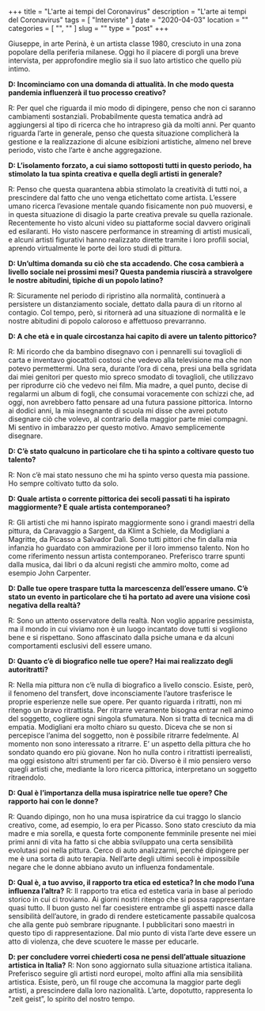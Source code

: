 +++
title = "L'arte ai tempi del Coronavirus"
description = "L'arte ai tempi del Coronavirus"
tags = [ "Interviste" ]
date = "2020-04-03"
location = ""
categories = [
  "",
  ""
]
slug = ""
type = "post"
+++

Giuseppe, in arte Perinà, è un artista classe 1980, cresciuto in una zona popolare della periferia milanese. Oggi ho il piacere di porgli una breve intervista, per approfondire meglio sia il suo lato artistico che quello più intimo. 

<b>D: Incominciamo con una domanda di attualità. In che modo questa pandemia influenzerà il tuo processo creativo?</b>

R: Per quel che riguarda il mio modo di dipingere, penso che non ci saranno cambiamenti sostanziali. Probabilmente questa tematica andrà ad aggiungersi al tipo di ricerca che ho intrapreso già da molti anni. Per quanto riguarda l’arte in generale, penso che questa situazione complicherà la gestione e la realizzazione di alcune esibizioni artistiche, almeno nel breve periodo, visto che l’arte è anche aggregazione.

<b>D: L’isolamento forzato, a cui siamo sottoposti tutti in questo periodo, ha stimolato la tua spinta creativa e quella degli artisti in generale?</b>

R: Penso che questa quarantena abbia stimolato la creatività di tutti noi,
a prescindere dal fatto che uno venga etichettato come artista.
L’essere umano ricerca l’evasione mentale quando fisicamente non può muoversi, e in questa situazione di disagio la parte creativa prevale su quella razionale. Recentemente ho visto alcuni video su piattaforme social davvero originali ed esilaranti. Ho visto nascere performance in streaming di artisti musicali, e alcuni artisti figurativi hanno realizzato dirette tramite i loro profili social, aprendo virtualmente le porte dei loro studi di pittura.

<b>D: Un’ultima domanda su ciò che sta accadendo. Che cosa cambierà a livello sociale nei prossimi mesi? Questa pandemia riuscirà a stravolgere le nostre abitudini, tipiche di un popolo latino?</b>

R: Sicuramente nel periodo di ripristino alla normalità, continuerà a persistere un distanziamento sociale, dettato dalla paura di un ritorno al contagio. Col tempo, però, si ritornerà ad una situazione di normalità e le nostre abitudini di popolo caloroso e affettuoso prevarranno. 

<b>D: A che età e in quale circostanza hai capito di avere un talento pittorico?</b>

R: Mi ricordo che da bambino disegnavo con i pennarelli sui tovaglioli di carta e inventavo giocattoli costosi che vedevo alla televisione ma che non potevo permettermi.  Una sera, durante l’ora di cena, presi una bella sgridata dai miei genitori per questo mio spreco smodato di tovaglioli, che utilizzavo per riprodurre ciò che vedevo nei film. Mia madre, a quel punto, decise di regalarmi un album di fogli, che consumai voracemente con schizzi che, ad oggi, non avrebbero fatto pensare ad una futura passione pittorica. Intorno ai dodici anni, la mia insegnante di scuola mi disse che avrei potuto disegnare ciò che volevo, al contrario della maggior parte miei compagni. Mi sentivo in imbarazzo per questo motivo. Amavo semplicemente disegnare.

<b>D: C’è stato qualcuno in particolare che ti ha spinto a coltivare questo tuo talento?</b>

R: Non c’è mai stato nessuno che mi ha spinto verso questa mia passione. Ho sempre coltivato tutto da solo.

<b>D: Quale artista o corrente pittorica dei secoli passati ti ha ispirato maggiormente? E quale artista contemporaneo?</b>

R: Gli artisti che mi hanno ispirato maggiormente sono i grandi maestri della pittura, da Caravaggio a Sargent, da Klimt a Schiele, da Modigliani a Magritte, da Picasso a Salvador Dalì. Sono tutti pittori che fin dalla mia infanzia ho guardato con ammirazione per il loro immenso talento.
Non ho come riferimento nessun artista contemporaneo. Preferisco trarre spunti dalla musica, dai libri o da alcuni registi che ammiro molto,  come ad esempio John Carpenter.

<b>D: Dalle tue opere traspare tutta la marcescenza dell’essere umano. C’è stato un evento in particolare che ti ha portato ad avere una visione così negativa della realtà?</b>

R: Sono un attento osservatore della realtà. Non voglio apparire pessimista, ma il mondo in cui viviamo non è un luogo incantato dove tutti si vogliono bene e si rispettano. Sono affascinato dalla psiche umana e da alcuni comportamenti esclusivi dell essere umano.

<b>D: Quanto c’è di biografico nelle tue opere? Hai mai realizzato degli autoritratti?</b>

R: Nella mia pittura non c’è nulla di biografico a livello conscio. Esiste, però,  il fenomeno del transfert, dove inconsciamente l’autore trasferisce le proprie esperienze nelle sue opere. Per quanto riguarda i ritratti, non mi ritengo un bravo ritrattista. Per ritrarre veramente bisogna entrar nell animo del soggetto, cogliere ogni singola sfumatura. Non si tratta di tecnica ma di empatia. Modigliani era molto chiaro su questo. Diceva che se non si percepisce l’anima del soggetto, non è possibile ritrarre fedelmente.
Al momento non sono interessato a ritrarre. E’ un aspetto della pittura che ho sondato quando ero più giovane. Non ho nulla contro i ritrattisti iperrealisti,  ma oggi esistono altri strumenti per far ciò. Diverso è il mio pensiero verso quegli artisti che, mediante la loro ricerca pittorica, interpretano un soggetto ritraendolo.

<b>D: Qual è l’importanza della musa ispiratrice nelle tue opere? Che rapporto hai con le donne?</b>

R: Quando dipingo, non ho una musa ispiratrice da cui traggo lo slancio creativo, come, ad esempio, lo era per Picasso. 
Sono stato cresciuto da mia madre e mia sorella, e questa forte componente femminile presente nei miei primi anni di vita ha fatto si che abbia sviluppato una certa sensibilità evolutasi poi nella pittura. Cerco di auto analizzarmi, perché dipingere per me è una sorta di auto terapia. Nell’arte degli ultimi secoli è impossibile negare che le donne abbiano avuto un influenza fondamentale.

<b>D: Qual è, a tuo avviso, il rapporto tra etica ed estetica? In che modo l’una influenza l’altra?</b>
R: Il rapporto tra etica ed estetica varia in base al periodo storico in cui ci troviamo. Ai giorni nostri ritengo che si possa rappresentare quasi tutto. Il buon gusto nel far coesistere entrambe gli aspetti nasce dalla sensibilità dell’autore, in grado di rendere esteticamente passabile qualcosa che alla gente può sembrare ripugnante. I pubblicitari sono maestri in questo tipo di rappresentazione. Dal mio punto di vista l’arte deve essere un atto di violenza, che deve scuotere le masse per educarle. 

<b>D: per concludere vorrei chiederti cosa ne pensi dell’attuale situazione artistica in Italia?</b>
R: Non sono aggiornato sulla situazione artistica italiana. Preferisco seguire gli artisti nord europei, molto affini alla mia sensibilità artistica. 
Esiste, però, un fil rouge che accomuna la maggior parte degli artisti, a prescindere dalla loro nazionalità. L’arte, dopotutto, rappresenta lo "zeit geist”, lo spirito del nostro tempo.  



